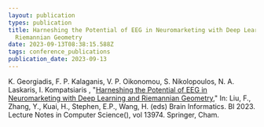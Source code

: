 ```yaml
---
layout: publication
types: publication
title: Harneshing the Potential of EEG in Neuromarketing with Deep Learning and
  Riemannian Geometry
date: 2023-09-13T08:38:15.588Z
tags: conference_publications
publication_date: 2023-09-13
---
```

K. Georgiadis, F. P. Kalaganis, V. P. Oikonomou, S. Nikolopoulos, N. A. Laskaris, I. Kompatsiaris , "[Harneshing the Potential of EEG in Neuromarketing with Deep Learning and Riemannian Geometry](https://doi.org/10.1007/978-3-031-43075-6_3)," In: Liu, F., Zhang, Y., Kuai, H., Stephen, E.P., Wang, H. (eds) Brain Informatics. BI 2023. Lecture Notes in Computer Science(), vol 13974. Springer, Cham.